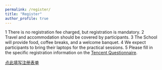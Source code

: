 ```yaml
---
permalink: /register/
title: "Register"
author_profile: true
---
```


1 There is no registration fee charged, but registration is mandatory.
2 Travel and accommodation should be covered by participants.
3 The School will provide food, coffee breaks, and a welcome banquet.
4 We expect participants to bring their laptops for the practical sessions.
5 Please fill in the specific registration information on the [Tencent Questionnaire](https://wj.qq.com/s2/22867105/55df/).

[点此填写注册表单](../register.html)
